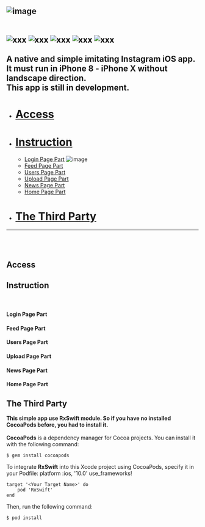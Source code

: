 ![image](https://user-images.githubusercontent.com/12896162/37324908-8a0ca7ea-26c6-11e8-86cf-d4697f34cab3.png)   
<br />
<br />
![xxx](https://travis-ci.org/Imputes/Instagram.svg?branch=master&style=flat-square)
![xxx](https://img.shields.io/badge/language-Swift%204.X-orange.svg?style=flat-square)
![xxx](https://img.shields.io/badge/platform-iOS%2011.X-48196e.svg?style=flat-square)
![xxx](https://img.shields.io/badge/Server--Side-Parse-ff69b4.svg?style=flat-square) 
![xxx](https://img.shields.io/badge/database-MongoDB-0096FF.svg?style=flat-square)   
<br />
A native and simple imitating Instagram iOS app. It must run in **iPhone 8 - iPhone X** without landscape direction.   
This app is still in development.
<br />
------
- # [Access](#access)
- # [Instruction](#instruction)
   - [Login Page Part](#login)
   ![image](https://github.com/Imputes/Instagram/blob/master/Gif/xx1.gif)  
   - [Feed Page Part](#feed)
   - [Users Page Part](#users)
   - [Upload Page Part](#upload)
   - [News Page Part](#news)
   - [Home Page Part](#home)
 - # [The Third Party](#party)
------
<br />
<br />

## <span id = "access">Access</span>


## <span id = "instruction">Instruction</span>
<br />
<h4 id = "login">Login Page Part</span>



<h4 id = "feed">Feed Page Part</span>

<h4 id = "users">Users Page Part</span>

<h4 id = "upload">Upload Page Part</span>

<h4 id = "news">News Page Part</span>

<h4 id = "home">Home Page Part</span>

## <span id = "party">The Third Party</span>
**This simple app use RxSwift module. So if you have no installed CocoaPods before, you had to install it.**  
<br />
**CocoaPods** is a dependency manager for Cocoa projects. You can install it with the following command:
```shell
$ gem install cocoapods
```
To integrate **RxSwift** into this Xcode project using CocoaPods, specify it in your Podfile:
platform :ios, '10.0'
use_frameworks!
```shell
target '<Your Target Name>' do
    pod 'RxSwift'
end
```
Then, run the following command:
```shell
$ pod install
```
  

